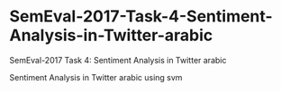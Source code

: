 # SemEval-2017-Task-4-Sentiment-Analysis-in-Twitter-arabic
SemEval-2017 Task 4: Sentiment Analysis in Twitter arabic

 Sentiment Analysis in Twitter arabic using svm
